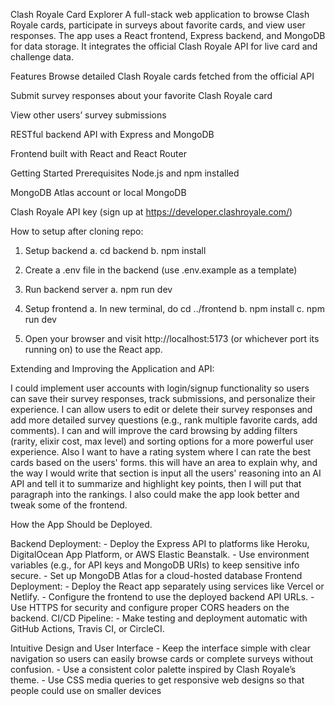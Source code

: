 Clash Royale Card Explorer
A full-stack web application to browse Clash Royale cards, participate in surveys about favorite cards, and view user responses. The app uses a React frontend, Express backend, and MongoDB for data storage. It integrates the official Clash Royale API for live card and challenge data.

Features
Browse detailed Clash Royale cards fetched from the official API

Submit survey responses about your favorite Clash Royale card

View other users’ survey submissions

RESTful backend API with Express and MongoDB

Frontend built with React and React Router

Getting Started
Prerequisites
Node.js and npm installed

MongoDB Atlas account or local MongoDB

Clash Royale API key (sign up at https://developer.clashroyale.com/)

How to setup after cloning repo:

1. Setup backend
   a. cd backend
   b. npm install

2. Create a .env file in the backend (use .env.example as a template)

3. Run backend server
   a. npm run dev

4. Setup frontend
   a. In new terminal, do cd ../frontend
   b. npm install
   c. npm run dev

5. Open your browser and visit http://localhost:5173 (or whichever port its running on) to use the React app.

Extending and Improving the Application and API:

I could implement user accounts with login/signup functionality so users can save their survey responses, track submissions, and personalize their experience. I can allow users to edit or delete their survey responses and add more detailed survey questions (e.g., rank multiple favorite cards, add comments). I can and will improve the card browsing by adding filters (rarity, elixir cost, max level) and sorting options for a more powerful user experience. Also I want to have a rating system where I can rate the best cards based on the users' forms. this will have an area to explain why, and the way I would write that section is input all the users' reasoning into
an AI API and tell it to summarize and highlight key points, then I will put that paragraph into the rankings. I 
also could make the app look better and tweak some of the frontend.

How the App Should be Deployed.

Backend Deployment:
    - Deploy the Express API to platforms like Heroku, DigitalOcean App Platform, or AWS Elastic Beanstalk.
    - Use environment variables (e.g., for API keys and MongoDB URIs) to keep sensitive info secure.
    - Set up MongoDB Atlas for a cloud-hosted database
Frontend Deployment:
    - Deploy the React app separately using services like Vercel or Netlify.
    - Configure the frontend to use the deployed backend API URLs.
    - Use HTTPS for security and configure proper CORS headers on the backend.
CI/CD Pipeline:
    - Make testing and deployment automatic with GitHub Actions, Travis CI, or CircleCI.

Intuitive Design and User Interface
    - Keep the interface simple with clear navigation so users can easily browse cards or complete surveys without confusion.
    - Use a consistent color palette inspired by Clash Royale’s theme.
    - Use CSS media queries to get responsive web designs so that people could use on smaller devices
